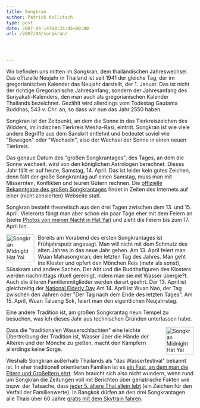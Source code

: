 ```yaml
---
title: Songkran
author: Patrick Kollitsch
type: post
date: 2007-04-14T08:25:45+00:00
url: /2007/04/songkran/




---
```

Wir befinden uns mitten im Songkran, dem thail&auml;ndischen Jahreswechsel. Das offizielle Neujahr in Thailand ist seit 1941 der gleiche Tag, der im gregorianischen Kalender das Neujahr darstellt, der 1. Januar. Das ist nicht der richtige Gregorianische Jahresanfang, sondern der Jahresanfang des Suriyakati-Kalenders, den man auch als gregorianischen Kalender Thailands bezeichnet. Gez&auml;hlt wird allerdings vom Todestag Gautama Buddhas, 543 v. Chr. an, so dass wir nun das Jahr 2550 haben.

Songkran ist der Zeitpunkt, an dem die Sonne in das Tierkreiszeichen des Widders, im indischen Tierkreis Mesha-Rasi, eintritt. Songkran ist wie viele andere Begriffe aus dem Sanskrit entlehnt und bedeutet soviel wie "Bewegen" oder "Wechseln", also der Wechsel der Sonne in einen neuen Tierkreis.

Das genaue Datum des "gro&szlig;en Songkrantages", des Tages, an dem die Sonne wechselt, wird von den königlichen Astrologen berechnet. Dieses Jahr f&auml;llt er auf heute, Samstag, 14. April. Das ist leider kein gutes Zeichen, denn f&auml;llt der gro&szlig;e Songkrantag auf einen Samstag, muss man mit Missernten, Konflikten und teuren G&uuml;tern rechnen. Die [offizielle Bekanntgabe des gro&szlig;en Songkrantages][1] findet in Zeiten des Internets auf einer (nicht zensierten) Webseite statt.

Songkran besteht theoretisch aus den drei Tagen zwischen dem 13. und 15. April. Vielerorts f&auml;ngt man aber schon ein paar Tage eher mit dem Feiern an (siehe [Photos von meiner Nacht in Hat Yai][2]) und zieht die Feiern bis zum 17. April hin.

[<img src="//farm1.static.flickr.com/238/457578293_afbb2c0578_s.jpg" style="width:75px;height:75px;float:left;margin-right:10px;" alt="Songkran Midnight Hat Yai" />][3]Bereits am Vorabend des ersten Songkrantages ist Frühjahrsputz angesagt. Man will nicht mit dem Schmutz des alten Jahres in das neue Jahr gehen. Am 13. April feiert man Wuan Mahasongkran, den letzten Tag des Jahres. Man geht ins Kloster und opfert den Mönchen Reis (mehr als sonst), Süsskram und andere Sachen. Der Abt und die Buddhafiguren des Klosters werden nachmittags rituell gereinigt, indem man sie mit Wasser übergie?t. Auch die &auml;lteren Familienmitglieder werden derart geehrt. Der 13. April ist gleichzeitig der [National Elderly Day][4] Am 14. April ist Wuan Nao, der Tag zwischen den Jahren oder "Der Tag nach dem Ende des letzten Tages". Am 15. April, Wuan Talueng Sok, feiert man den eigentlichen Neujahrstag. 

Eine andere Tradition ist, am gro&szlig;en Songkrantag neun Tempel zu besuchen, was ich dieses Jahr aus technischen Gr&uuml;nden unterlassen habe. 

[<img src="//farm1.static.flickr.com/224/457584413_3525c1acec_s.jpg" style="width:75px;height:75px;float:right;margin-left:10px;" alt="Songkran Midnight Hat Yai" />][5] Dass die "traditionalen Wasserschlachten" eine leichte &Uuml;bertreibung der Tradition ist, Wasser &uuml;ber die H&auml;nde der &Auml;lteren und der M&ouml;nche zu gie&szlig;en, macht den K&auml;mpfern allerdings keine Sorge. 

Weshalb Songkran au&szlig;erhalb Thailands als "das Wasserfestival" bekannt ist. In eher traditionell orientierten Familien ist es [ein Fest, an dem man die Eltern und Gro&szlig;eltern ehrt][6]. Man braucht sich also nicht wundern, wenn rund um Songkran die Zeitungen voll mit Berichten &uuml;ber geriatrische Fakten wie bspw. der Tatsache, dass [jeder 5. &auml;ltere Thai allein lebt][7] (ein Zeichen f&uuml;r den Verfall der Familienwerte). In Bangkok d&uuml;rfen an den drei Songkrantagen alle Thais &uuml;ber 60 Jahre [gratis mit dem Skytrain fahren][8].

 [1]: http://songkran.net/en/announce.php
 [2]: http://flickr.com/photos/schreibblogade/tags/songkran2007/
 [3]: http://www.flickr.com/photos/schreibblogade/457578293/ "Photo Sharing"
 [4]: http://www.nationmultimedia.com/2007/04/12/national/national_30031723.php
 [5]: http://www.flickr.com/photos/schreibblogade/457584413/ "Photo Sharing"
 [6]: http://www.nationmultimedia.com/2007/04/13/opinion/opinion_30031802.php
 [7]: http://www.nationmultimedia.com/2007/04/13/national/national_30031813.php
 [8]: http://www.nationmultimedia.com/breakingnews/read.php?newsid=30031831

